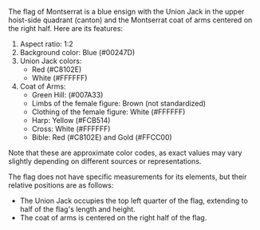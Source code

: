 The flag of Montserrat is a blue ensign with the Union Jack in the upper hoist-side quadrant (canton) and the Montserrat coat of arms centered on the right half. Here are its features:

1. Aspect ratio: 1:2
2. Background color: Blue (#00247D)
3. Union Jack colors:
   - Red (#C8102E)
   - White (#FFFFFF)
4. Coat of Arms:
   - Green Hill: (#007A33)
   - Limbs of the female figure: Brown (not standardized)
   - Clothing of the female figure: White (#FFFFFF)
   - Harp: Yellow (#FCB514)
   - Cross: White (#FFFFFF)
   - Bible: Red (#C8102E) and Gold (#FFCC00)

Note that these are approximate color codes, as exact values may vary slightly depending on different sources or representations.

The flag does not have specific measurements for its elements, but their relative positions are as follows:

- The Union Jack occupies the top left quarter of the flag, extending to half of the flag's length and height.
- The coat of arms is centered on the right half of the flag.